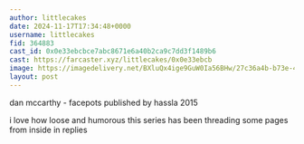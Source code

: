 ```yaml
---
author: littlecakes
date: 2024-11-17T17:34:48+0000
username: littlecakes
fid: 364883
cast_id: 0x0e33ebcbce7abc8671e6a40b2ca9c7dd3f1489b6
cast: https://farcaster.xyz/littlecakes/0x0e33ebcb
image: https://imagedelivery.net/BXluQx4ige9GuW0Ia56BHw/27c36a4b-b73e-4644-2aae-7ce7e2f95c00/original
layout: post
---
```


dan mccarthy - facepots
published by hassla 2015

i love how loose and humorous this series has been
threading some pages from inside in replies

<img src='https://imagedelivery.net/BXluQx4ige9GuW0Ia56BHw/27c36a4b-b73e-4644-2aae-7ce7e2f95c00/original' alt='' referrerpolicy='no-referrer'/>
<img src='https://imagedelivery.net/BXluQx4ige9GuW0Ia56BHw/ba9a2dea-89ce-4160-8b45-e91d95df0b00/original' alt='' referrerpolicy='no-referrer'/>
